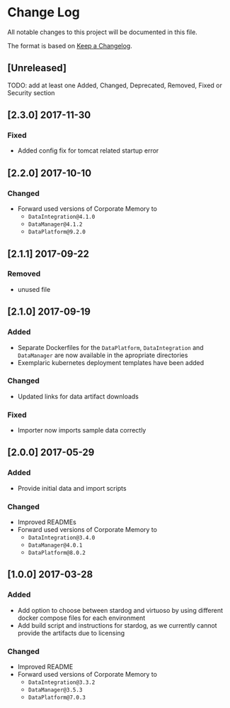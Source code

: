 # Change Log
All notable changes to this project will be documented in this file.

The format is based on [Keep a Changelog](http://keepachangelog.com/).

## [Unreleased]

TODO: add at least one Added, Changed, Deprecated, Removed, Fixed or Security section

## [2.3.0] 2017-11-30

### Fixed

- Added config fix for tomcat related startup error

## [2.2.0] 2017-10-10

### Changed

- Forward used versions of Corporate Memory to
    - `DataIntegration@4.1.0`
    - `DataManager@4.1.2`
    - `DataPlatform@9.2.0`

## [2.1.1] 2017-09-22

### Removed
- unused file

## [2.1.0] 2017-09-19

### Added
- Separate Dockerfiles for the `DataPlatform`, `DataIntegration` and `DataManager` are now available
  in the apropriate directories
- Exemplaric kubernetes deployment templates have been added

### Changed

- Updated links for data artifact downloads

### Fixed

- Importer now imports sample data correctly

## [2.0.0] 2017-05-29

### Added

- Provide initial data and import scripts

### Changed

- Improved READMEs
- Forward used versions of Corporate Memory to
    - `DataIntegration@3.4.0`
    - `DataManager@4.0.1`
    - `DataPlatform@8.0.2`

## [1.0.0] 2017-03-28

### Added

- Add option to choose between stardog and virtuoso by using different docker compose files for each environment
- Add build script and instructions for stardog, as we currently cannot provide the artifacts due to licensing

### Changed

- Improved README
- Forward used versions of Corporate Memory to
    - `DataIntegration@3.3.2`
    - `DataManager@3.5.3`
    - `DataPlatform@7.0.3`
